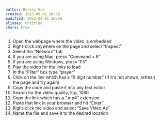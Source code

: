 ```yaml
---
author: Harvey Guo
created: 2023-08-01 20:58
modified: 2023-08-01 20:58
aliases: Untitled
share: true
---
```



1. Open the webpage where the video is embedded
2. Right-click anywhere on the page and select “Inspect”
3. Select the “Network” tab
4. If you are using Mac, press “Command + R”
5. If you are using Windows, press “F5”
6. Play the video for the links to load
7. In the “Filter” box type “player”
8. Click on the link which has a “9 digit number” (If it's not shown, refresh the page and try again)
9. Copy the code and paste it into any text editor
10. Search for the video quality, E.g. 1080
11. Copy the link which has a “.mp4” extension
12. Paste that link in your browser and hit “Enter”
13. Right-click the video and select “Save Video As”
14. Name the file and save it to the desired location